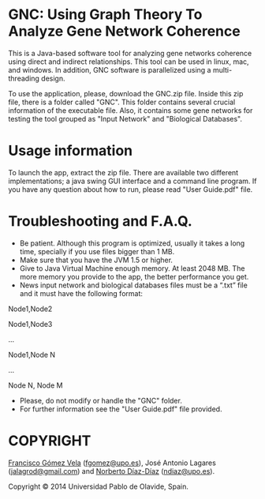GNC: Using Graph Theory To Analyze Gene Network Coherence
===========================================

This is a Java-based software tool for analyzing gene networks coherence using direct and indirect relationships.
This tool can be used in linux, mac, and windows. In addition, GNC software is parallelized using a multi-threading design. 

To use the application, please, download the GNC.zip file. Inside this zip file, there is a folder called "GNC". This folder contains several crucial information of the executable file. Also, it contains some gene networks for testing the tool grouped as "Input Network" and "Biological Databases". 


Usage information
=================

To launch the app, extract the zip file. There are available two different implementations; a java swing GUI interface and a command line program. If you have any question about how to run, please read "User Guide.pdf" file.


Troubleshooting and F.A.Q.
==========================
  * Be patient. Although this program is optimized, usually it takes a long time, specially if you use files bigger than  1 MB.
  * Make sure that you have the JVM 1.5 or higher.
  * Give to Java Virtual Machine enough memory. At least 2048 MB. The more memory you provide to the app, the better performance you get.
  * News input network and biological databases files must be a “.txt” file and it must have the following format:

Node1,Node2

Node1,Node3

...

Node1,Node N

...

Node N, Node M

  * Please, do not modify or handle the "GNC" folder.
  * For further information see the "User Guide.pdf" file provided.
  

COPYRIGHT
=========
<a href="http://www.upo.es/eps/fgomez/">Francisco Gómez Vela</a> (<a href="mailto:fgomez@upo.es">fgomez@upo.es</a>), José Antonio Lagares (<a href="mailto:jalagrod@gmail.com">jalagrod@gmail.com</a>) and <a href="http://www.upo.es/eps/ndiaz/">Norberto Díaz-Díaz</a> (<a href="mailto:ndiaz@upo.es">ndiaz@upo.es</a>). 

Copyright © 2014 Universidad Pablo de Olavide, Spain.

